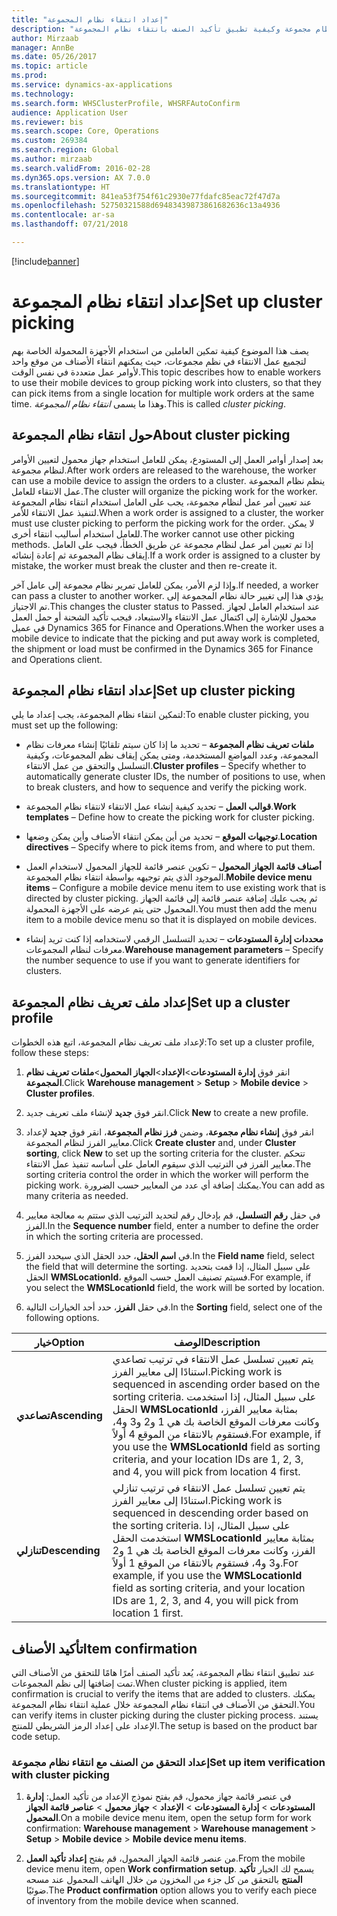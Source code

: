 ```yaml
---
title: "إعداد انتقاء نظام المجموعة"
description: "يصف هذا الموضوع كيفية إعداد انتقاء نظام مجموعة وكيفية تطبيق تأكيد الصنف بانتقاء نظام المجموعة."
author: Mirzaab
manager: AnnBe
ms.date: 05/26/2017
ms.topic: article
ms.prod: 
ms.service: dynamics-ax-applications
ms.technology: 
ms.search.form: WHSClusterProfile, WHSRFAutoConfirm
audience: Application User
ms.reviewer: bis
ms.search.scope: Core, Operations
ms.custom: 269384
ms.search.region: Global
ms.author: mirzaab
ms.search.validFrom: 2016-02-28
ms.dyn365.ops.version: AX 7.0.0
ms.translationtype: HT
ms.sourcegitcommit: 841ea53f754f61c2930e77fdafc85eac72f47d7a
ms.openlocfilehash: 52750321588d69483439873861682636c13a4936
ms.contentlocale: ar-sa
ms.lasthandoff: 07/21/2018

---
```


[!include[banner](../includes/banner.md)]

# <a name="set-up-cluster-picking"></a><span data-ttu-id="c1272-103">إعداد انتقاء نظام المجموعة</span><span class="sxs-lookup"><span data-stu-id="c1272-103">Set up cluster picking</span></span>

<span data-ttu-id="c1272-104">يصف هذا الموضوع كيفية تمكين العاملين من استخدام الأجهزة المحمولة الخاصة بهم لتجميع عمل الانتقاء في نظم مجموعات، حيث يمكنهم انتقاء الأصناف من موقع واحد لأوامر عمل متعددة في نفس الوقت.</span><span class="sxs-lookup"><span data-stu-id="c1272-104">This topic describes how to enable workers to use their mobile devices to group picking work into clusters, so that they can pick items from a single location for multiple work orders at the same time.</span></span> <span data-ttu-id="c1272-105">وهذا ما يسمى *انتقاء نظام المجموعة*.</span><span class="sxs-lookup"><span data-stu-id="c1272-105">This is called *cluster picking*.</span></span>

## <a name="about-cluster-picking"></a><span data-ttu-id="c1272-106">حول انتقاء نظام المجموعة</span><span class="sxs-lookup"><span data-stu-id="c1272-106">About cluster picking</span></span>

<span data-ttu-id="c1272-107">بعد إصدار أوامر العمل إلى المستودع، يمكن للعامل استخدام جهاز محمول لتعيين الأوامر لنظام مجموعة.</span><span class="sxs-lookup"><span data-stu-id="c1272-107">After work orders are released to the warehouse, the worker can use a mobile device to assign the orders to a cluster.</span></span> <span data-ttu-id="c1272-108">ينظم نظام المجموعة عمل الانتقاء للعامل.</span><span class="sxs-lookup"><span data-stu-id="c1272-108">The cluster will organize the picking work for the worker.</span></span> <span data-ttu-id="c1272-109">عند تعيين أمر عمل لنظام مجموعة، يجب على العامل استخدام انتقاء نظام المجموعة لتنفيذ عمل الانتقاء للأمر.</span><span class="sxs-lookup"><span data-stu-id="c1272-109">When a work order is assigned to a cluster, the worker must use cluster picking to perform the picking work for the order.</span></span> <span data-ttu-id="c1272-110">لا يمكن للعامل استخدام أساليب انتقاء أخرى.</span><span class="sxs-lookup"><span data-stu-id="c1272-110">The worker cannot use other picking methods.</span></span> <span data-ttu-id="c1272-111">إذا تم تعيين أمر عمل لنظام مجموعة عن طريق الخطأ، فيجب على العامل إيقاف نظام المجموعة ثم إعادة إنشائه.</span><span class="sxs-lookup"><span data-stu-id="c1272-111">If a work order is assigned to a cluster by mistake, the worker must break the cluster and then re-create it.</span></span>

<span data-ttu-id="c1272-112">وإذا لزم الأمر، يمكن للعامل تمرير نظام مجموعة إلى عامل آخر.</span><span class="sxs-lookup"><span data-stu-id="c1272-112">If needed, a worker can pass a cluster to another worker.</span></span> <span data-ttu-id="c1272-113">يؤدي هذا إلى تغيير حالة نظام المجموعة إلى تم الاجتياز.</span><span class="sxs-lookup"><span data-stu-id="c1272-113">This changes the cluster status to Passed.</span></span> <span data-ttu-id="c1272-114">عند استخدام العامل لجهاز محمول للإشارة إلى اكتمال عمل الانتقاء والاستبعاد، فيجب تأكيد الشحنة أو حمل العمل في عميل Dynamics 365 for Finance and Operations.</span><span class="sxs-lookup"><span data-stu-id="c1272-114">When the worker uses a mobile device to indicate that the picking and put away work is completed, the shipment or load must be confirmed in the Dynamics 365 for Finance and Operations client.</span></span>

## <a name="set-up-cluster-picking"></a><span data-ttu-id="c1272-115">إعداد انتقاء نظام المجموعة</span><span class="sxs-lookup"><span data-stu-id="c1272-115">Set up cluster picking</span></span>

<span data-ttu-id="c1272-116">لتمكين انتقاء نظام المجموعة، يجب إعداد ما يلي:</span><span class="sxs-lookup"><span data-stu-id="c1272-116">To enable cluster picking, you must set up the following:</span></span>

-   <span data-ttu-id="c1272-117">**ملفات تعريف نظام المجموعة** – تحديد ما إذا كان سيتم تلقائيًا إنشاء معرفات نظام المجموعة، وعدد المواضع المستخدمة، ومتى يمكن إيقاف نظم المجموعات، وكيفية التسلسل والتحقق من عمل الانتقاء.</span><span class="sxs-lookup"><span data-stu-id="c1272-117">**Cluster profiles** – Specify whether to automatically generate cluster IDs, the number of positions to use, when to break clusters, and how to sequence and verify the picking work.</span></span>

-   <span data-ttu-id="c1272-118">**قوالب العمل** – تحديد كيفية إنشاء عمل الانتقاء لانتقاء نظام المجموعة.</span><span class="sxs-lookup"><span data-stu-id="c1272-118">**Work templates** – Define how to create the picking work for cluster picking.</span></span>

-   <span data-ttu-id="c1272-119">**توجيهات الموقع‬** – تحديد من أين يمكن انتقاء الأصناف وأين يمكن وضعها.</span><span class="sxs-lookup"><span data-stu-id="c1272-119">**Location directives** – Specify where to pick items from, and where to put them.</span></span>

-   <span data-ttu-id="c1272-120">**‏‫أصناف قائمة الجهاز المحمول‬** – تكوين عنصر قائمة للجهاز المحمول لاستخدام العمل الموجود الذي يتم توجيهه بواسطة انتقاء نظام المجموعة.</span><span class="sxs-lookup"><span data-stu-id="c1272-120">**Mobile device menu items** – Configure a mobile device menu item to use existing work that is directed by cluster picking.</span></span> <span data-ttu-id="c1272-121">ثم يجب عليك إضافة عنصر قائمة إلى قائمة الجهاز المحمول حتى يتم عرضه على الأجهزة المحمولة.</span><span class="sxs-lookup"><span data-stu-id="c1272-121">You must then add the menu item to a mobile device menu so that it is displayed on mobile devices.</span></span>

-   <span data-ttu-id="c1272-122">**محددات إدارة المستودعات‬** – تحديد التسلسل الرقمي لاستخدامه إذا كنت تريد إنشاء معرفات لنظام المجموعات.</span><span class="sxs-lookup"><span data-stu-id="c1272-122">**Warehouse management parameters** – Specify the number sequence to use if you want to generate identifiers for clusters.</span></span>

## <a name="set-up-a-cluster-profile"></a><span data-ttu-id="c1272-123">إعداد ملف تعريف نظام المجموعة</span><span class="sxs-lookup"><span data-stu-id="c1272-123">Set up a cluster profile</span></span>

<span data-ttu-id="c1272-124">لإعداد ملف تعريف نظام المجموعة، اتبع هذه الخطوات:</span><span class="sxs-lookup"><span data-stu-id="c1272-124">To set up a cluster profile, follow these steps:</span></span>

1.  <span data-ttu-id="c1272-125">انقر فوق **إدارة المستودعات**\>**الإعداد**\>**الجهاز المحمول**\>**ملفات تعريف نظام المجموعة**.</span><span class="sxs-lookup"><span data-stu-id="c1272-125">Click **Warehouse management** \> **Setup** \> **Mobile device** \> **Cluster profiles**.</span></span>

2.  <span data-ttu-id="c1272-126">انقر فوق **جديد** لإنشاء ملف تعريف جديد.</span><span class="sxs-lookup"><span data-stu-id="c1272-126">Click **New** to create a new profile.</span></span>

3.  <span data-ttu-id="c1272-127">انقر فوق **إنشاء نظام مجموعة**، وضمن **فرز نظام المجموعة**، انقر فوق **جديد** لإعداد معايير الفرز لنظام المجموعة.</span><span class="sxs-lookup"><span data-stu-id="c1272-127">Click **Create cluster** and, under **Cluster sorting**, click **New** to set up the sorting criteria for the cluster.</span></span> <span data-ttu-id="c1272-128">تتحكم معايير الفرز في الترتيب الذي سيقوم العامل على أساسه تنفيذ عمل الانتقاء.</span><span class="sxs-lookup"><span data-stu-id="c1272-128">The sorting criteria control the order in which the worker will perform the picking work.</span></span> <span data-ttu-id="c1272-129">يمكنك إضافة أي عدد من المعايير حسب الضرورة.</span><span class="sxs-lookup"><span data-stu-id="c1272-129">You can add as many criteria as needed.</span></span>

4.  <span data-ttu-id="c1272-130">في حقل **رقم التسلسل**، قم بإدخال رقم لتحديد الترتيب الذي ستتم به معالجة معايير الفرز.</span><span class="sxs-lookup"><span data-stu-id="c1272-130">In the **Sequence number** field, enter a number to define the order in which the sorting criteria are processed.</span></span>

5.  <span data-ttu-id="c1272-131">في **اسم الحقل**، حدد الحقل الذي سيحدد الفرز.</span><span class="sxs-lookup"><span data-stu-id="c1272-131">In the **Field name** field, select the field that will determine the sorting.</span></span> <span data-ttu-id="c1272-132">على سبيل المثال، إذا قمت بتحديد الحقل **WMSLocationId**، فسيتم تصنيف العمل حسب الموقع.</span><span class="sxs-lookup"><span data-stu-id="c1272-132">For example, if you select the **WMSLocationId** field, the work will be sorted by location.</span></span>

6.  <span data-ttu-id="c1272-133">في حقل **الفرز**، حدد أحد الخيارات التالية.</span><span class="sxs-lookup"><span data-stu-id="c1272-133">In the **Sorting** field, select one of the following options.</span></span>

| <span data-ttu-id="c1272-134">**خيار**</span><span class="sxs-lookup"><span data-stu-id="c1272-134">**Option**</span></span>     | <span data-ttu-id="c1272-135">**الوصف**</span><span class="sxs-lookup"><span data-stu-id="c1272-135">**Description**</span></span>                                                                                                                                                                                                                    |
|----------------|------------------------------------------------------------------------------------------------------------------------------------------------------------------------------------------------------------------------------------|
| <span data-ttu-id="c1272-136">**تصاعدي**</span><span class="sxs-lookup"><span data-stu-id="c1272-136">**Ascending**</span></span>  | <span data-ttu-id="c1272-137">يتم تعيين تسلسل عمل الانتقاء في ترتيب تصاعدي استنادًا إلى معايير الفرز.</span><span class="sxs-lookup"><span data-stu-id="c1272-137">Picking work is sequenced in ascending order based on the sorting criteria.</span></span> <span data-ttu-id="c1272-138">على سبيل المثال، إذا استخدمت الحقل **WMSLocationId** بمثابة معايير الفرز، وكانت معرفات الموقع الخاصة بك هي 1 و2 و3 و4، فستقوم بالانتقاء من الموقع 4 أولاً.</span><span class="sxs-lookup"><span data-stu-id="c1272-138">For example, if you use the **WMSLocationId** field as sorting criteria, and your location IDs are 1, 2, 3, and 4, you will pick from location 4 first.</span></span> |
| <span data-ttu-id="c1272-139">**تنازلي**</span><span class="sxs-lookup"><span data-stu-id="c1272-139">**Descending**</span></span> | <span data-ttu-id="c1272-140">يتم تعيين تسلسل عمل الانتقاء في ترتيب تنازلي استنادًا إلى معايير الفرز.</span><span class="sxs-lookup"><span data-stu-id="c1272-140">Picking work is sequenced in descending order based on the sorting criteria.</span></span> <span data-ttu-id="c1272-141">على سبيل المثال، إذا استخدمت الحقل **WMSLocationId** بمثابة معايير الفرز، وكانت معرفات الموقع الخاصة بك هي 1 و2 و3 و4، فستقوم بالانتقاء من الموقع 1 أولاً.</span><span class="sxs-lookup"><span data-stu-id="c1272-141">For example, if you use the **WMSLocationId** field as sorting criteria, and your location IDs are 1, 2, 3, and 4, you will pick from location 1 first.</span></span> |

## <a name="item-confirmation"></a><span data-ttu-id="c1272-142">تأكيد الأصناف</span><span class="sxs-lookup"><span data-stu-id="c1272-142">Item confirmation</span></span>

<span data-ttu-id="c1272-143">عند تطبيق انتقاء نظام المجموعة، يُعد تأكيد الصنف أمرًا هامًا للتحقق من الأصناف التي تمت إضافتها إلى نظم المجموعات.</span><span class="sxs-lookup"><span data-stu-id="c1272-143">When cluster picking is applied, item confirmation is crucial to verify the items that are added to clusters.</span></span> <span data-ttu-id="c1272-144">يمكنك التحقق من الأصناف في انتقاء نظام المجموعة خلال عملية انتقاء نظام المجموعة.</span><span class="sxs-lookup"><span data-stu-id="c1272-144">You can verify items in cluster picking during the cluster picking process.</span></span> <span data-ttu-id="c1272-145">يستند الإعداد على إعداد الرمز الشريطي للمنتج.</span><span class="sxs-lookup"><span data-stu-id="c1272-145">The setup is based on the product bar code setup.</span></span>

### <a name="set-up-item-verification-with-cluster-picking"></a><span data-ttu-id="c1272-146">إعداد التحقق من الصنف مع انتقاء نظام مجموعة</span><span class="sxs-lookup"><span data-stu-id="c1272-146">Set up item verification with cluster picking</span></span>

1.  <span data-ttu-id="c1272-147">في عنصر قائمة جهاز محمول، قم بفتح نموذج الإعداد من تأكيد العمل: **إدارة المستودعات** \> **إدارة المستودعات** \> **الإعداد** \> **جهاز محمول** \> **عناصر قائمة الجهاز المحمول**.</span><span class="sxs-lookup"><span data-stu-id="c1272-147">On a mobile device menu item, open the setup form for work confirmation: **Warehouse management** \> **Warehouse management** \> **Setup** \> **Mobile device** \> **Mobile device menu items**.</span></span>

2.  <span data-ttu-id="c1272-148">من عنصر قائمة الجهاز المحمول، قم بفتح **إعداد تأكيد العمل**.</span><span class="sxs-lookup"><span data-stu-id="c1272-148">From the mobile device menu item, open **Work confirmation setup**.</span></span> <span data-ttu-id="c1272-149">يسمح لك الخيار **تأكيد المنتج** بالتحقق من كل جزء من المخزون من خلال الهاتف المحمول عند مسحه ضوئيًا.</span><span class="sxs-lookup"><span data-stu-id="c1272-149">The **Product confirmation** option allows you to verify each piece of inventory from the mobile device when scanned.</span></span>

